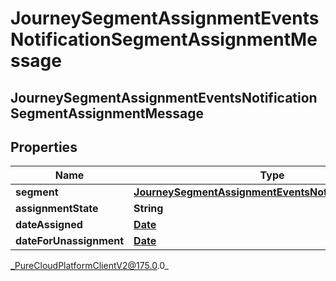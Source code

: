 # JourneySegmentAssignmentEventsNotificationSegmentAssignmentMessage

## JourneySegmentAssignmentEventsNotificationSegmentAssignmentMessage

## Properties

|Name | Type | Description | Notes|
|------------ | ------------- | ------------- | -------------|
| **segment** | [**JourneySegmentAssignmentEventsNotificationSegment**](JourneySegmentAssignmentEventsNotificationSegment) |  | [optional] |
| **assignmentState** | **String** |  | [optional] |
| **dateAssigned** | [**Date**](Date) |  | [optional] |
| **dateForUnassignment** | [**Date**](Date) |  | [optional] |



_PureCloudPlatformClientV2@175.0.0_
